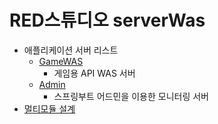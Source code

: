 RED스튜디오 serverWas
=============
* 애플리케이션 서버 리스트
  * [GameWAS](game/README.md)
    * 게임용 API WAS 서버
  * [Admin](admin/README.md)
    * 스프링부트 어드민을 이용한 모니터링 서버
* [멀티모듈 설계](./MULTI_MODULE.md)